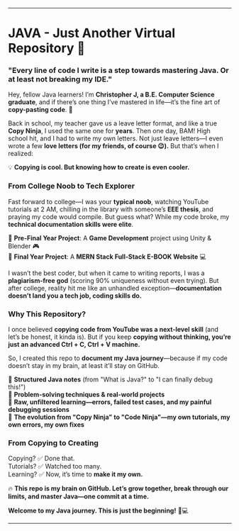 ---

# **JAVA - Just Another Virtual Repository** 🚀  

### **"Every line of code I write is a step towards mastering Java. Or at least not breaking my IDE."**  

Hey, fellow Java learners! I’m **Christopher J, a B.E. Computer Science graduate**, and if there’s one thing I’ve mastered in life—it’s the fine art of **copy-pasting code**. 🥷  

Back in school, my teacher gave us a leave letter format, and like a true **Copy Ninja**, I used the same one for **years**. Then one day, BAM! High school hit, and I had to write my own letters. Not just leave letters—I even wrote a few **love letters (for my friends, of course 😉).** But that’s when I realized:  

💡 **Copying is cool. But knowing how to create is even cooler.**  

### **From College Noob to Tech Explorer**  
Fast forward to college—I was your **typical noob**, watching YouTube tutorials at 2 AM, chilling in the library with someone’s **EEE thesis**, and praying my code would compile. But guess what? While my code broke, my **technical documentation skills were elite**.  

📜 **Pre-Final Year Project**: A **Game Development** project using Unity & Blender 🎮  
📖 **Final Year Project**: A **MERN Stack Full-Stack E-BOOK Website** 💻  

I wasn’t the best coder, but when it came to writing reports, I was a **plagiarism-free god** (scoring 90% uniqueness without even trying). But after college, reality hit me like an unhandled exception—**documentation doesn’t land you a tech job, coding skills do.**  

### **Why This Repository?**  
I once believed **copying code from YouTube was a next-level skill** (and let’s be honest, it kinda is). But if you keep **copying without thinking, you’re just an advanced Ctrl + C, Ctrl + V machine.**  

So, I created this repo to **document my Java journey**—because if my code doesn’t stay in my brain, at least it’ll stay on GitHub.  

🔹 **Structured Java notes** (from "What is Java?" to "I can finally debug this!")  
🔹 **Problem-solving techniques & real-world projects**  
🔹 **Raw, unfiltered learning—errors, failed test cases, and my painful debugging sessions**  
🔹 **The evolution from "Copy Ninja" to "Code Ninja"—my own tutorials, my own errors, my own fixes**  

### **From Copying to Creating**  
Copying? ✅ Done that.  
Tutorials? ✅ Watched too many.  
Learning? ✅ Now, it’s time to **make it my own.**  

🔥 **This repo is my brain on GitHub. Let’s grow together, break through our limits, and master Java—one commit at a time.**  

**Welcome to my Java journey. This is just the beginning!** 🚀💻  

---
